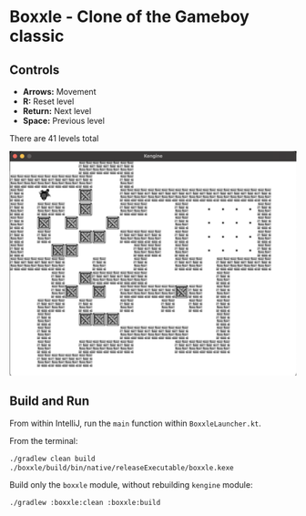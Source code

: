 # Boxxle - Clone of the Gameboy classic

## Controls

- **Arrows:** Movement
- **R:** Reset level
- **Return:** Next level
- **Space:** Previous level

There are 41 levels total

<img src="https://raw.githubusercontent.com/kennycason/kengine/refs/heads/main/boxxle/screenshot.png" />

## Build and Run

From within IntelliJ, run the `main` function within `BoxxleLauncher.kt`.

From the terminal:

```shell
./gradlew clean build
./boxxle/build/bin/native/releaseExecutable/boxxle.kexe
```


Build only the `boxxle` module, without rebuilding `kengine` module:

```shell
./gradlew :boxxle:clean :boxxle:build
```